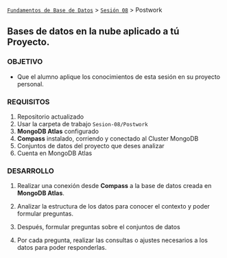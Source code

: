 [`Fundamentos de Base de Datos`](../../Readme.md) > [`Sesión 08`](../Readme.md) > Postwork
## Bases de datos en la nube aplicado a tú Proyecto.

### OBJETIVO
- Que el alumno aplique los conocimientos de esta sesión en su proyecto personal.

### REQUISITOS
1. Repositorio actualizado
1. Usar la carpeta de trabajo `Sesion-08/Postwork`
1. __MongoDB Atlas__ configurado
1. __Compass__ instalado, corriendo y conectado al Cluster MongoDB
1. Conjuntos de datos del proyecto que deses analizar
1. Cuenta en MongoDB Atlas

### DESARROLLO
1. Realizar una conexión desde __Compass__ a la base de datos creada en __MongoDB Atlas__.

1. Analizar la estructura de los datos para conocer el contexto y poder formular preguntas.

1. Después, formular preguntas sobre el conjuntos de datos

1. Por cada pregunta, realizar las consultas o ajustes necesarios a los datos para poder responderlas.
